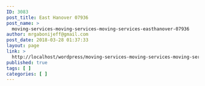 ```yaml
---
ID: 3083
post_title: East Hanover 07936
post_name: >
  moving-services-moving-services-moving-services-easthanover-07936
author: mrgabonijeff@gmail.com
post_date: 2018-03-28 01:37:33
layout: page
link: >
  http://localhost/wordpress/moving-services-moving-services-moving-services-easthanover-07936/
published: true
tags: [ ]
categories: [ ]
---
```

